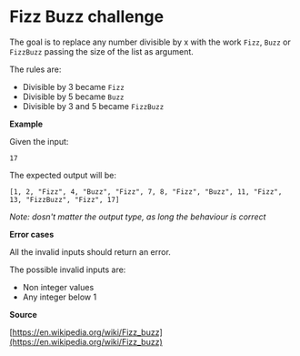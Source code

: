 # Fizz Buzz challenge

The goal is to replace any number divisible by x with the work `Fizz`, `Buzz` 
or `FizzBuzz` passing the size of the list as argument.

The rules are:

- Divisible by 3 became `Fizz`
- Divisible by 5 became `Buzz`
- Divisible by 3 and 5 became `FizzBuzz`

**Example**

Given the input:

```
17
```

The expected output will be:

```
[1, 2, "Fizz", 4, "Buzz", "Fizz", 7, 8, "Fizz", "Buzz", 11, "Fizz", 13, "FizzBuzz", "Fizz", 17]
```

*Note: dosn't matter the output type, as long the behaviour is correct*

**Error cases**

All the invalid inputs should return an error.

The possible invalid inputs are:

- Non integer values
- Any integer below 1

**Source**

[https://en.wikipedia.org/wiki/Fizz_buzz](https://en.wikipedia.org/wiki/Fizz_buzz)
